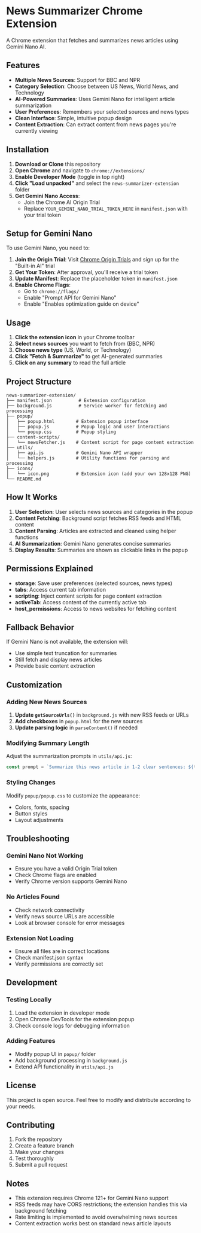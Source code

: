 # News Summarizer Chrome Extension

A Chrome extension that fetches and summarizes news articles using Gemini Nano AI.

## Features

- **Multiple News Sources**: Support for BBC and NPR
- **Category Selection**: Choose between US News, World News, and Technology
- **AI-Powered Summaries**: Uses Gemini Nano for intelligent article summarization
- **User Preferences**: Remembers your selected sources and news types
- **Clean Interface**: Simple, intuitive popup design
- **Content Extraction**: Can extract content from news pages you're currently viewing

## Installation

1. **Download or Clone** this repository
2. **Open Chrome** and navigate to `chrome://extensions/`
3. **Enable Developer Mode** (toggle in top right)
4. **Click "Load unpacked"** and select the `news-summarizer-extension` folder
5. **Get Gemini Nano Access**: 
   - Join the Chrome AI Origin Trial
   - Replace `YOUR_GEMINI_NANO_TRIAL_TOKEN_HERE` in `manifest.json` with your trial token

## Setup for Gemini Nano

To use Gemini Nano, you need to:

1. **Join the Origin Trial**: Visit [Chrome Origin Trials](https://developer.chrome.com/origintrials/) and sign up for the "Built-in AI" trial
2. **Get Your Token**: After approval, you'll receive a trial token
3. **Update Manifest**: Replace the placeholder token in `manifest.json`
4. **Enable Chrome Flags**: 
   - Go to `chrome://flags/`
   - Enable "Prompt API for Gemini Nano"
   - Enable "Enables optimization guide on device"

## Usage

1. **Click the extension icon** in your Chrome toolbar
2. **Select news sources** you want to fetch from (BBC, NPR)
3. **Choose news type** (US, World, or Technology)
4. **Click "Fetch & Summarize"** to get AI-generated summaries
5. **Click on any summary** to read the full article

## Project Structure

```
news-summarizer-extension/
├── manifest.json          # Extension configuration
├── background.js          # Service worker for fetching and processing
├── popup/
│   ├── popup.html        # Extension popup interface
│   ├── popup.js          # Popup logic and user interactions
│   └── popup.css         # Popup styling
├── content-scripts/
│   └── newsFetcher.js    # Content script for page content extraction
├── utils/
│   ├── api.js            # Gemini Nano API wrapper
│   └── helpers.js        # Utility functions for parsing and processing
├── icons/
│   └── icon.png          # Extension icon (add your own 128x128 PNG)
└── README.md
```

## How It Works

1. **User Selection**: User selects news sources and categories in the popup
2. **Content Fetching**: Background script fetches RSS feeds and HTML content
3. **Content Parsing**: Articles are extracted and cleaned using helper functions
4. **AI Summarization**: Gemini Nano generates concise summaries
5. **Display Results**: Summaries are shown as clickable links in the popup

## Permissions Explained

- **storage**: Save user preferences (selected sources, news types)
- **tabs**: Access current tab information
- **scripting**: Inject content scripts for page content extraction
- **activeTab**: Access content of the currently active tab
- **host_permissions**: Access to news websites for fetching content

## Fallback Behavior

If Gemini Nano is not available, the extension will:
- Use simple text truncation for summaries
- Still fetch and display news articles
- Provide basic content extraction

## Customization

### Adding New News Sources

1. **Update `getSourceUrls()`** in `background.js` with new RSS feeds or URLs
2. **Add checkboxes** in `popup.html` for the new sources
3. **Update parsing logic** in `parseContent()` if needed

### Modifying Summary Length

Adjust the summarization prompts in `utils/api.js`:
```javascript
const prompt = `Summarize this news article in 1-2 clear sentences: ${text}`;
```

### Styling Changes

Modify `popup/popup.css` to customize the appearance:
- Colors, fonts, spacing
- Button styles
- Layout adjustments

## Troubleshooting

### Gemini Nano Not Working
- Ensure you have a valid Origin Trial token
- Check Chrome flags are enabled
- Verify Chrome version supports Gemini Nano

### No Articles Found
- Check network connectivity
- Verify news source URLs are accessible
- Look at browser console for error messages

### Extension Not Loading
- Ensure all files are in correct locations
- Check manifest.json syntax
- Verify permissions are correctly set

## Development

### Testing Locally
1. Load the extension in developer mode
2. Open Chrome DevTools for the extension popup
3. Check console logs for debugging information

### Adding Features
- Modify popup UI in `popup/` folder
- Add background processing in `background.js`
- Extend API functionality in `utils/api.js`

## License

This project is open source. Feel free to modify and distribute according to your needs.

## Contributing

1. Fork the repository
2. Create a feature branch
3. Make your changes
4. Test thoroughly
5. Submit a pull request

## Notes

- This extension requires Chrome 121+ for Gemini Nano support
- RSS feeds may have CORS restrictions; the extension handles this via background fetching
- Rate limiting is implemented to avoid overwhelming news sources
- Content extraction works best on standard news article layouts
